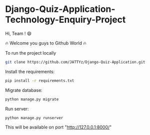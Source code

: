 # Django-Quiz-Application-Technology-Enquiry-Project

Hi, Team ! 😄 

🔥 Welcome you guys to Github World 🔥

To run the project locally

```bash
git clone https://github.com/JATTYz/Django-Quiz-Application.git
```

Install the requirements:

```bash
pip install -r requirements.txt
```

Migrate database:

```bash
python manage.py migrate
```

Run server:

```bash
python manage.py runserver
```

This will be available on port "http://127.0.0.1:8000/"


